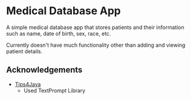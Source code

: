 # Medical Database App

A simple medical database app that stores patients and their information such as name, date of birth, sex, race, etc. 

Currently doesn't have much functionality other than adding and viewing patient details.  

## Acknowledgements

 - [Tips4Java](https://github.com/tips4java/tips4java)
    - Used TextPrompt Library
